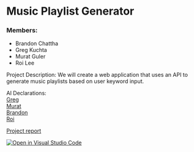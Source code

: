 # Music Playlist Generator

### Members:
- Brandon Chattha 
- Greg Kuchta
- Murat Guler
- Roi Lee

Project Description: 
We will create a web application that uses an API to generate music playlists based on user keyword input. 

AI Declarations: <br>
[Greg](./docs/ai-disclosures/M0_AI_Declaration_Greg_Kuchta_301479235.pdf) <br>
[Murat](./docs/ai-disclosures/M0_AI_Declaration_Murat_Guler_301461628.pdf) <br>
[Brandon](./docs/ai-disclosures/M0_AI_Declaration_Brandon_Chattha_301579323.pdf) <br>
[Roi](./docs/ai-disclosures/M0_AI_Declaration_Roi_Lee_301560420.PDF) <br>

[Project report](./docs/Proposal/Project_Proposal_Report.pdf)

[![Open in Visual Studio Code](https://classroom.github.com/assets/open-in-vscode-2e0aaae1b6195c2367325f4f02e2d04e9abb55f0b24a779b69b11b9e10269abc.svg)](https://classroom.github.com/online_ide?assignment_repo_id=16382268&assignment_repo_type=AssignmentRepo)
